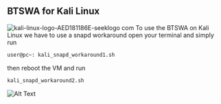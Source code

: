 ## BTSWA for Kali Linux
![kali-linux-logo-AED181186E-seeklogo com](https://github.com/user-attachments/assets/d90095a3-a7e1-431c-9e74-d4ffc5cd96bb)
To use the BTSWA on Kali Linux we have to use a snapd workaround
open your terminal and simply run 
```sh
user@pc~: kali_snapd_workaround1.sh
```

then reboot the VM and run 
```sh
kali_snapd_workaround2.sh
```



![Alt Text](https://media1.tenor.com/m/tZ2Xd8LqAnMAAAAd/typing-fast.gif)
